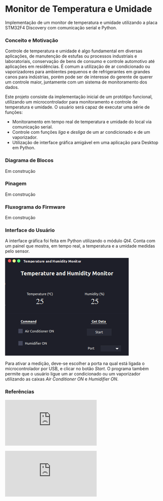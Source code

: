 # Monitor de Temperatura e Umidade

Implementação de um monitor de temperatura e umidade utilizando a placa STM32F4 Discovery com comunicação serial e Python.

### Conceito e Motivação

Controle de temperatura e umidade é algo fundamental em diversas aplicações, de manutenção de estufas ou processos industriais e laboratoriais, conservação de bens de consumo e controle automotivo até aplicações em residências.
É comum a utilização de ar condicionado ou vaporizadores para ambientes pequenos e de refrigerantes em grandes canos para indústrias, porém pode ser de interesse do gerente de querer um controle maior, juntamente com um sistema de monitoramento dos dados.

Este projeto consiste da implementação inicial de um protótipo funcional, utilizando um microcontrolador para monitoramento e controle de temperatura e umidade. O usuário será capaz de executar uma série de funções:
* Monitoramento em tempo real de temperatura e umidade do local via comunicação serial.
* Controle com funções *liga* e *desliga* de um ar condicionado e de um vaporizador.
* Utilização de interface gráfica amigável em uma aplicação para Desktop em Python.

### Diagrama de Blocos

Em construção

### Pinagem

Em construção

### Fluxograma do Firmware

Em construção

### Interface do Usuário

A interface gráfica foi feita em Python utilizando o módulo *Qt4*. Conta com um painel que mostra, em tempo real, a temperatura e a umidade medidas pelo sensor.

![screenshot 1](https://github.com/Microcontroladores2018/Sampaio/blob/master/gui.png)

Para ativar a medição, deve-se escolher a porta na qual está ligada o microcontrolador por USB, e clicar no botão *Start*. O programa também permite que o usuário ligue um ar condicionado ou um vaporizador utilizando as caixas *Air Conditioner ON* e *Humidifier ON*.

### Referências

![Datasheet - DHT11](https://github.com/Microcontroladores2018/Sampaio/blob/master/DHT11.pdf)

![Reference Manual - STM32F4 Discovery](http://www.st.com/content/ccc/resource/technical/document/reference_manual/3d/6d/5a/66/b4/99/40/d4/DM00031020.pdf/files/DM00031020.pdf/jcr:content/translations/en.DM00031020.pdf)